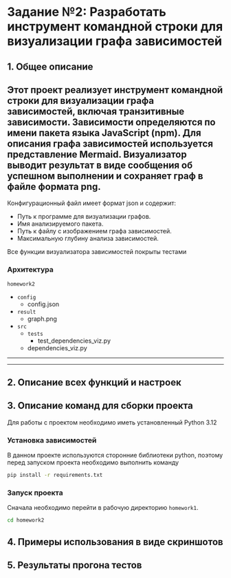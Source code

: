 # Задание №2: Разработать инструмент командной строки для визуализации графа зависимостей

## 1. Общее описание
Этот проект реализует инструмент командной строки для визуализации графа
зависимостей, включая транзитивные зависимости. Зависимости определяются по имени 
пакета языка JavaScript (npm). Для описания графа зависимостей используется 
представление Mermaid. Визуализатор выводит результат в виде сообщения об
успешном выполнении и сохраняет граф в файле формата png.
---
Конфигурационный файл имеет формат json и содержит:
+ Путь к программе для визуализации графов.
+ Имя анализируемого пакета.
+ Путь к файлу с изображением графа зависимостей.
+ Максимальную глубину анализа зависимостей.

Все функции визуализатора зависимостей покрыты тестами

### Архитектура
```homework2```
+ ```config```
  + config.json
+ ```result```
  + graph.png
+ ```src```
  + ```tests```
      + test_dependencies_viz.py
  + dependencies_viz.py


---

---

## 2. Описание всех функций и настроек

## 3. Описание команд для сборки проекта
Для работы с проектом необходимо иметь установленный Python 3.12

### Установка зависимостей
В данном проекте используются сторонние библиотеки python, поэтому перед запуском проекта
необходимо выполнить команду
```bash
pip install -r requirements.txt
```

### Запуск проекта
Сначала необходимо перейти в рабочую директорию ```homework1```.
```bash
cd homework2
```

## 4. Примеры использования в виде скриншотов

## 5. Результаты прогона тестов